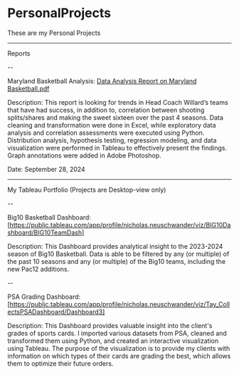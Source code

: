 # PersonalProjects

These are my Personal Projects

----

Reports

--

Maryland Basketball Analysis: [Data Analysis Report on Maryland Basketball.pdf](https://github.com/user-attachments/files/17216776/Data.Analysis.Report.on.Maryland.Basketball.pdf)

Description: This report is looking for trends in Head Coach Willard’s teams that have had success, in addition to, correlation between shooting splits/shares and making the sweet sixteen over the past 4 seasons. Data cleaning and transformation were done in Excel, while exploratory data analysis and correlation assessments were executed using Python. Distribution analysis, hypothesis testing, regression modeling, and data visualization were performed in Tableau to effectively present the findings. Graph annotations were added in Adobe Photoshop.

Date: September 28, 2024



----


My Tableau Portfolio (Projects are Desktop-view only)


--


Big10 Basketball Dashboard: [https://public.tableau.com/app/profile/nicholas.neuschwander/viz/BIG10Dashboard/BIG10TeamDash]

Description: This Dashboard provides analytical insight to the 2023-2024 season of Big10 Basketball. Data is able to be filtered by any (or multiple) of the past 10 seasons and any (or multiple) of the Big10 teams, including the new Pac12 additions.


--


PSA Grading Dashboard: [https://public.tableau.com/app/profile/nicholas.neuschwander/viz/Tay_CollectsPSADashboard/Dashboard3]

Description: This Dashboard provides valuable insight into the client's grades of sports cards. I imported various datasets from PSA, cleaned and transformed them using Python, and created an interactive visualization using Tableau. The purpose of the visualization is to provide my clients with information on which types of their cards are grading the best, which allows them to optimize their future orders.
